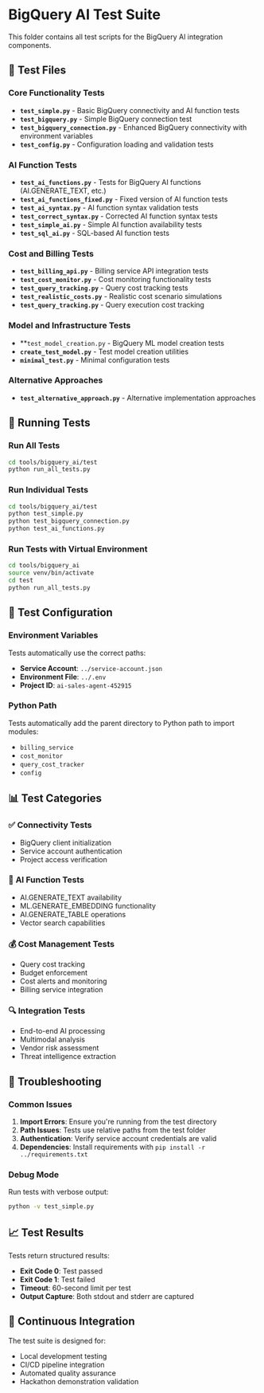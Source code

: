 # BigQuery AI Test Suite

This folder contains all test scripts for the BigQuery AI integration components.

## 📁 Test Files

### Core Functionality Tests
- **`test_simple.py`** - Basic BigQuery connectivity and AI function tests
- **`test_bigquery.py`** - Simple BigQuery connection test
- **`test_bigquery_connection.py`** - Enhanced BigQuery connectivity with environment variables
- **`test_config.py`** - Configuration loading and validation tests

### AI Function Tests
- **`test_ai_functions.py`** - Tests for BigQuery AI functions (AI.GENERATE_TEXT, etc.)
- **`test_ai_functions_fixed.py`** - Fixed version of AI function tests
- **`test_ai_syntax.py`** - AI function syntax validation tests
- **`test_correct_syntax.py`** - Corrected AI function syntax tests
- **`test_simple_ai.py`** - Simple AI function availability tests
- **`test_sql_ai.py`** - SQL-based AI function tests

### Cost and Billing Tests
- **`test_billing_api.py`** - Billing service API integration tests
- **`test_cost_monitor.py`** - Cost monitoring functionality tests
- **`test_query_tracking.py`** - Query cost tracking tests
- **`test_realistic_costs.py`** - Realistic cost scenario simulations
- **`test_query_tracking.py`** - Query execution cost tracking

### Model and Infrastructure Tests
- **`test_model_creation.py` - BigQuery ML model creation tests
- **`create_test_model.py`** - Test model creation utilities
- **`minimal_test.py`** - Minimal configuration tests

### Alternative Approaches
- **`test_alternative_approach.py`** - Alternative implementation approaches

## 🚀 Running Tests

### Run All Tests
```bash
cd tools/bigquery_ai/test
python run_all_tests.py
```

### Run Individual Tests
```bash
cd tools/bigquery_ai/test
python test_simple.py
python test_bigquery_connection.py
python test_ai_functions.py
```

### Run Tests with Virtual Environment
```bash
cd tools/bigquery_ai
source venv/bin/activate
cd test
python run_all_tests.py
```

## 🔧 Test Configuration

### Environment Variables
Tests automatically use the correct paths:
- **Service Account**: `../service-account.json`
- **Environment File**: `../.env`
- **Project ID**: `ai-sales-agent-452915`

### Python Path
Tests automatically add the parent directory to Python path to import modules:
- `billing_service`
- `cost_monitor`
- `query_cost_tracker`
- `config`

## 📊 Test Categories

### ✅ **Connectivity Tests**
- BigQuery client initialization
- Service account authentication
- Project access verification

### 🤖 **AI Function Tests**
- AI.GENERATE_TEXT availability
- ML.GENERATE_EMBEDDING functionality
- AI.GENERATE_TABLE operations
- Vector search capabilities

### 💰 **Cost Management Tests**
- Query cost tracking
- Budget enforcement
- Cost alerts and monitoring
- Billing service integration

### 🔍 **Integration Tests**
- End-to-end AI processing
- Multimodal analysis
- Vendor risk assessment
- Threat intelligence extraction

## 🐛 Troubleshooting

### Common Issues
1. **Import Errors**: Ensure you're running from the test directory
2. **Path Issues**: Tests use relative paths from the test folder
3. **Authentication**: Verify service account credentials are valid
4. **Dependencies**: Install requirements with `pip install -r ../requirements.txt`

### Debug Mode
Run tests with verbose output:
```bash
python -v test_simple.py
```

## 📈 Test Results

Tests return structured results:
- **Exit Code 0**: Test passed
- **Exit Code 1**: Test failed
- **Timeout**: 60-second limit per test
- **Output Capture**: Both stdout and stderr are captured

## 🔄 Continuous Integration

The test suite is designed for:
- Local development testing
- CI/CD pipeline integration
- Automated quality assurance
- Hackathon demonstration validation
